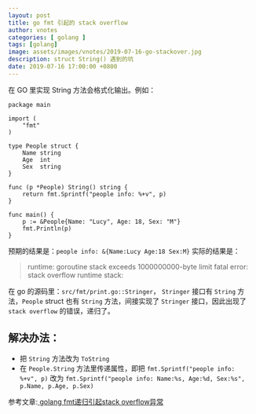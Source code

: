 ```yaml
---
layout: post
title: go fmt 引起的 stack overflow
author: vnotes
categories: [ golang ]
tags: [golang]
image: assets/images/vnotes/2019-07-16-go-stackover.jpg
description: struct String() 遇到的坑
date: 2019-07-16 17:00:00 +0800
---
```


在 GO 里实现 String 方法会格式化输出。例如：
```
package main

import (
	"fmt"
)

type People struct {
	Name string
	Age  int
	Sex  string
}

func (p *People) String() string {
	return fmt.Sprintf("people info: %+v", p)
}

func main() {
	p := &People{Name: "Lucy", Age: 18, Sex: "M"}
	fmt.Println(p)
}
```
预期的结果是：`people info: &{Name:Lucy Age:18 Sex:M}`
实际的结果是：
> runtime: goroutine stack exceeds 1000000000-byte limit
fatal error: stack overflow
runtime stack:

在 go 的源码里：`src/fmt/print.go::Stringer`， `Stringer` 接口有 `String` 方法，`People` struct  也有 `String` 方法，间接实现了 `Stringer` 接口，因此出现了 `stack overflow` 的错误，递归了。

## 解决办法：
- 把 `String` 方法改为 `ToString`
- 在 `People.String` 方法里传递属性，即把 `fmt.Sprintf("people info: %+v", p)` 改为 `fmt.Sprintf("people info: Name:%s, Age:%d, Sex:%s", p.Name, p.Age, p.Sex)`

参考文章:[ golang fmt递归引起stack overflow异常]([http://xiaorui.cc/2019/06/17/golang-fmt%E9%80%92%E5%BD%92%E5%BC%95%E8%B5%B7stack-overflow%E5%BC%82%E5%B8%B8/](http://xiaorui.cc/2019/06/17/golang-fmt%E9%80%92%E5%BD%92%E5%BC%95%E8%B5%B7stack-overflow%E5%BC%82%E5%B8%B8/)
)